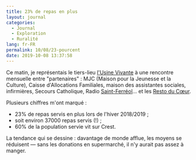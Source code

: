 ```yaml
---
title: 23% de repas en plus
layout: journal
categories:
  - Journal
  - Exploration
  - Ruralité
lang: fr-FR
permalink: 10/08/23-pourcent
date: 2019-10-08 13:37:58
---
```


Ce matin, je représentais le tiers-lieu [l'Usine Vivante](https//usinevivante.org) à une rencontre mensuelle entre "partenaires" : MJC (Maison pour la Jeunesse et la Culture), Caisse d'Allocations Familiales, maison des assistantes sociales, infirmières, Secours Catholique, Radio [Saint-Ferréol](/2019/09/27/saint-ferreol/)… et les [Resto du Cœur](http://rhone.restosducoeur.org/).

Plusieurs chiffres m'ont marqué :

- 23% de repas servis en plus lors de l'hiver 2018/2019 ;
- soit environ 37000 repas servis (!) ;
- 60% de la population servie vit sur Crest.

La tendance qui se dessine : davantage de monde afflue, les moyens se réduisent — sans les donations en supermarché, il n'y aurait pas assez à manger.